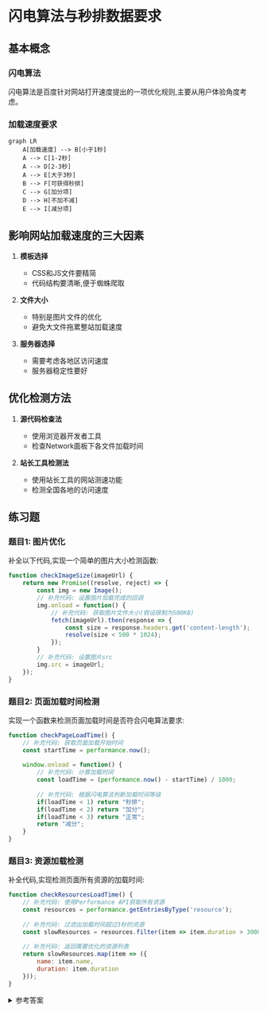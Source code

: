# 闪电算法与秒排数据要求

## 基本概念

### 闪电算法
闪电算法是百度针对网站打开速度提出的一项优化规则,主要从用户体验角度考虑。

### 加载速度要求

```mermaid
graph LR
    A[加载速度] --> B[小于1秒]
    A --> C[1-2秒]
    A --> D[2-3秒]
    A --> E[大于3秒]
    B --> F[可获得秒排]
    C --> G[加分项]
    D --> H[不加不减]
    E --> I[减分项]
```

## 影响网站加载速度的三大因素

1. **模板选择**
   - CSS和JS文件要精简
   - 代码结构要清晰,便于蜘蛛爬取

2. **文件大小**
   - 特别是图片文件的优化
   - 避免大文件拖累整站加载速度

3. **服务器选择**
   - 需要考虑各地区访问速度
   - 服务器稳定性要好

## 优化检测方法

1. **源代码检查法**
   - 使用浏览器开发者工具
   - 检查Network面板下各文件加载时间

2. **站长工具检测法**
   - 使用站长工具的网站测速功能
   - 检测全国各地的访问速度

## 练习题

### 题目1: 图片优化
补全以下代码,实现一个简单的图片大小检测函数:

```javascript
function checkImageSize(imageUrl) {
    return new Promise((resolve, reject) => {
        const img = new Image();
        // 补充代码: 设置图片加载完成的回调
        img.onload = function() {
            // 补充代码: 获取图片文件大小(假设限制为500KB)
            fetch(imageUrl).then(response => {
                const size = response.headers.get('content-length');
                resolve(size < 500 * 1024);
            });
        }
        // 补充代码: 设置图片src
        img.src = imageUrl;
    });
}
```

### 题目2: 页面加载时间检测
实现一个函数来检测页面加载时间是否符合闪电算法要求:

```javascript
function checkPageLoadTime() {
    // 补充代码: 获取页面加载开始时间
    const startTime = performance.now();
    
    window.onload = function() {
        // 补充代码: 计算加载时间
        const loadTime = (performance.now() - startTime) / 1000;
        
        // 补充代码: 根据闪电算法判断加载时间等级
        if(loadTime < 1) return "秒排";
        if(loadTime < 2) return "加分";
        if(loadTime < 3) return "正常";
        return "减分";
    }
}
```

### 题目3: 资源加载检测
补全代码,实现检测页面所有资源的加载时间:

```javascript
function checkResourcesLoadTime() {
    // 补充代码: 使用Performance API获取所有资源
    const resources = performance.getEntriesByType('resource');
    
    // 补充代码: 过滤出加载时间超过3秒的资源
    const slowResources = resources.filter(item => item.duration > 3000);
    
    // 补充代码: 返回需要优化的资源列表
    return slowResources.map(item => ({
        name: item.name,
        duration: item.duration
    }));
}
```

<details>
<summary>参考答案</summary>

题目1:
```javascript
img.onload = function() {
    fetch(imageUrl).then(response => {
        const size = response.headers.get('content-length');
        resolve(size < 500 * 1024);
    });
}
img.src = imageUrl;
```

题目2:
```javascript
const startTime = performance.now();
const loadTime = (performance.now() - startTime) / 1000;
if(loadTime < 1) return "秒排";
```

题目3:
```javascript
const resources = performance.getEntriesByType('resource');
const slowResources = resources.filter(item => item.duration > 3000);
return slowResources.map(item => ({
    name: item.name,
    duration: item.duration
}));
```
</details>
